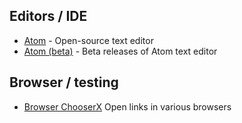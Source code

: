 ## Editors / IDE
* [Atom](https://atom.io/download/mac) - Open-source text editor
* [Atom (beta)](https://atom.io/download/mac?channel=beta) - Beta releases of Atom text editor


## Browser / testing
* [Browser ChooserX](https://bdevapps.com/2016/11/29/browser-chooserx/) Open links in various browsers
